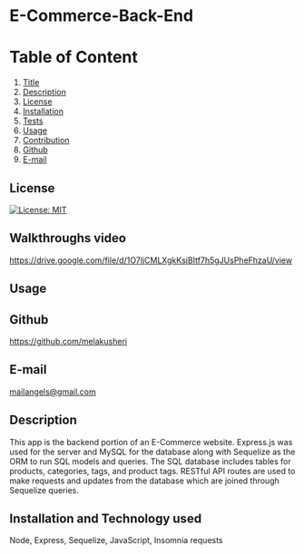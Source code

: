 
# E-Commerce-Back-End

# Table of Content
  1. [Title](#Title)
  2. [Description](#Description)
  3. [License](#License)
  4. [Installation](#Installation)
  5. [Tests](#Tests)
  6. [Usage](#Usage)
  7. [Contribution](#Contribution)
  8. [Github](#Github)
  9. [E-mail](#Email)  
  

  
  ## License
  [![License: MIT](https://img.shields.io/badge/License-MIT-yellow.svg)](https://opensource.org/licenses/MIT)

  
  ## Walkthroughs video
  
   https://drive.google.com/file/d/1O7ljCMLXgkKsjBItf7h5gJUsPheFhzaU/view
  ## Usage
 
  
 
  
  ## Github
  https://github.com/melakusheri
  
 
 
  ## E-mail
  mailangels@gmail.com


## Description
This app is the backend portion of an E-Commerce website. Express.js was used for the server and MySQL for the database along with Sequelize as the ORM to run SQL models and queries. The SQL database includes tables for products, categories, tags, and product tags. RESTful API routes are used to make requests and updates from the database which are joined through Sequelize queries.


## Installation and Technology used

Node, Express, Sequelize, JavaScript, Insomnia requests

